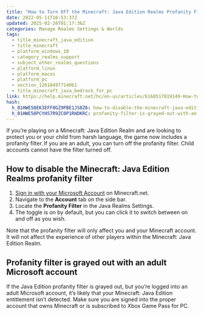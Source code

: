 ```yaml
---
title: "How to Turn Off the Minecraft: Java Edition Realms Profanity Filter"
date: 2022-05-11T16:53:37Z
updated: 2025-02-26T01:17:36Z
categories: Manage Realms Settings & Worlds
tags:
  - title_minecraft_java_edition
  - title_minecraft
  - platform_windows_10
  - category_realms_support
  - subject_other_realms_questions
  - platform_linux
  - platform_macos
  - platform_pc
  - section_12618497714061
  - title_minecraft_java_bedrock_for_pc
link: https://help.minecraft.net/hc/en-us/articles/6160517019149-How-to-Turn-Off-the-Minecraft-Java-Edition-Realms-Profanity-Filter
hash:
  h_01HWE50EK3EFF0GZ9PBE1JS8Z6: how-to-disable-the-minecraft-java-edition-realms-profanity-filter
  h_01HWE50PCYH57R9ZC0P1RHDKRC: profanity-filter-is-grayed-out-with-an-adult-microsoft-account
---
```


If you’re playing on a Minecraft: Java Edition Realm and are looking to protect you or your child from harsh language, the game now includes a profanity filter. If you are an adult, you can turn off the profanity filter. Child accounts cannot have the filter turned off.

## How to disable the Minecraft: Java Edition Realms profanity filter

1.  [Sign in with your Microsoft Account](https://www.minecraft.net/en-us/login) on Minecraft.net.  
2.  Navigate to the **Account** tab on the side bar. 
3.  Locate the **Profanity Filter** in the Java Realms Settings.
4.  The toggle is on by default, but you can click it to switch between on and off as you wish. 

Note that the profanity filter will only affect you and your Minecraft account. It will not affect the experience of other players within the Minecraft: Java Edition Realm. 

## Profanity filter is grayed out with an adult Microsoft account

If the Java Edition profanity filter is grayed out, but you’re logged into an adult Microsoft account, it’s likely that your Minecraft: Java Edition entitlement isn’t detected. Make sure you are signed into the proper account that owns Minecraft or is subscribed to Xbox Game Pass for PC.
